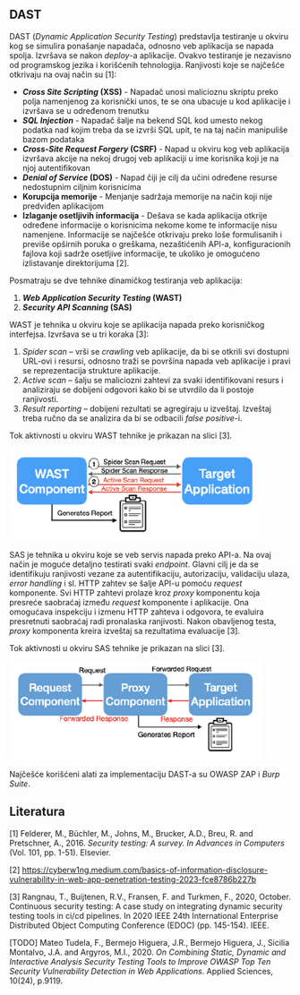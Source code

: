 ## DAST
DAST (<i>Dynamic Application Security Testing</i>) predstavlja testiranje u okviru kog se simulira ponašanje napadača, odnosno veb aplikacija se napada spolja. Izvršava se nakon <i>deploy</i>-a aplikacije. Ovakvo testiranje je nezavisno od programskog jezika i korišćenih tehnologija.
Ranjivosti koje se najčešće otkrivaju na ovaj način su [1]: 
- <b><i>Cross Site Scripting</i> (XSS)</b> - Napadač unosi malicioznu skriptu preko polja namenjenog za korisnički unos, te se ona ubacuje u kod aplikacije i izvršava se u određenom trenutku
- <b><i>SQL Injection</i></b> - Napadač šalje na bekend SQL kod umesto nekog podatka nad kojim treba da se izvrši SQL upit, te na taj način manipuliše bazom podataka
- <b><i>Cross-Site Request Forgery</i> (CSRF)</b> - Napad u okviru kog veb aplikacija izvršava akcije na nekoj drugoj veb aplikaciji u ime korisnika koji je na njoj autentifikovan
- <b><i>Denial of Service</i> (DOS)</b> - Napad čiji je cilj da učini određene resurse nedostupnim ciljnim korisnicima
- <b>Korupcija memorije</b> - Menjanje sadržaja memorije na način koji nije predviđen aplikacijom
- <b>Izlaganje osetljivih informacija</b> - Dešava se kada aplikacija otkrije određene informacije o korisnicima nekome kome te informacije nisu namenjene. Informacije se najčešće otkrivaju preko loše formulisanih i previše opširnih poruka o greškama, nezaštićenih API-a, konfiguracionih fajlova koji sadrže osetljive informacije, te ukoliko je omogućeno izlistavanje direktorijuma [2].  

Posmatraju se dve tehnike dinamičkog testiranja veb aplikacija:
1. <b><i>Web Application Security Testing</i> (WAST)</b>
2. <b><i>Security API Scanning</i> (SAS)</b>

WAST je tehnika u okviru koje se aplikacija napada preko korisničkog interfejsa. Izvršava se u tri koraka [3]:
1. <i>Spider scan</i> – vrši se <i>crawling</i> veb aplikacije, da bi se otkrili svi dostupni URL-ovi i resursi, odnosno traži se površina napada veb aplikacije i pravi se reprezentacija strukture aplikacije.
2. <i>Active scan</i> – šalju se maliciozni zahtevi za svaki identifikovani resurs i analiziraju se dobijeni odgovori kako bi se utvrdilo da li postoje ranjivosti.
3. <i>Result reporting</i> – dobijeni rezultati se agregiraju u izveštaj. Izveštaj treba ručno da se analizira da bi se odbacili <i>false positive</i>-i.

Tok aktivnosti u okviru WAST tehnike je prikazan na slici [3].

![WAST graph](/docs/images/wast.png)

SAS je tehnika u okviru koje se veb servis napada preko API-a. Na ovaj način je moguće detaljno testirati svaki <i>endpoint</i>. Glavni cilj je da se identifikuju ranjivosti vezane za autentifikaciju, autorizaciju, validaciju ulaza, <i>error handling</i> i sl. HTTP zahtev se šalje API-u  pomoću <i>request</i> komponente. Svi HTTP zahtevi prolaze kroz <i>proxy</i> komponentu koja presreće saobraćaj između <i>request</i> komponente i aplikacije. Ona omogućava inspekciju i izmenu HTTP zahteva i odgovora, te evaluira presretnuti saobraćaj radi pronalaska ranjivosti. Nakon obavljenog testa, <i>proxy</i> komponenta kreira izveštaj sa rezultatima evaluacije [3].

Tok aktivnosti u okviru SAS tehnike je prikazan na slici [3].

![SAS graph](/docs/images/sas.png)

Najčešće korišćeni alati za implementaciju DAST-a su OWASP ZAP i <i>Burp Suite</i>.

## Literatura
[1]	Felderer, M., Büchler, M., Johns, M., Brucker, A.D., Breu, R. and Pretschner, A., 2016. <i>Security testing: A survey. In Advances in Computers</i> (Vol. 101, pp. 1-51). Elsevier.

[2]	https://cyberw1ng.medium.com/basics-of-information-disclosure-vulnerability-in-web-app-penetration-testing-2023-fce8786b227b

[3]	Rangnau, T., Buijtenen, R.V., Fransen, F. and Turkmen, F., 2020, October. </i>Continuous security testing: A case study on integrating dynamic security testing tools in ci/cd pipelines</i>. In 2020 IEEE 24th International Enterprise Distributed Object Computing Conference (EDOC) (pp. 145-154). IEEE.

[TODO] Mateo Tudela, F., Bermejo Higuera, J.R., Bermejo Higuera, J., Sicilia Montalvo, J.A. and Argyros, M.I., 2020. <i>On Combining Static, Dynamic and Interactive Analysis Security Testing Tools to Improve OWASP Top Ten Security Vulnerability Detection in Web Applications</i>. Applied Sciences, 10(24), p.9119.
